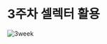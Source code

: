 # 3주차 셀렉터 활용
![3week](https://github.com/jeongho77/Cordova/assets/115057094/739eb5e6-dba4-4b9f-94c8-436a02917af2)

